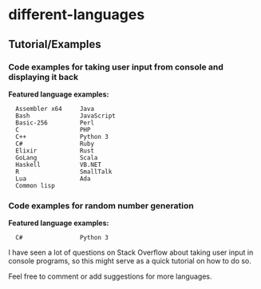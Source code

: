 # different-languages
## Tutorial/Examples

### Code examples for taking user input from console and displaying it back

**Featured language examples:**
```
  Assembler x64     Java
  Bash              JavaScript
  Basic-256         Perl
  C                 PHP
  C++               Python 3
  C#                Ruby
  Elixir            Rust
  GoLang            Scala
  Haskell           VB.NET
  R                 SmallTalk
  Lua               Ada
  Common lisp       

```

### Code examples for random number generation

**Featured language examples:**
```
  C#                Python 3
```
I have seen a lot of questions on Stack Overflow about taking user input in console programs, so this might serve as a quick tutorial on how to do so.

Feel free to comment or add suggestions for more languages.
